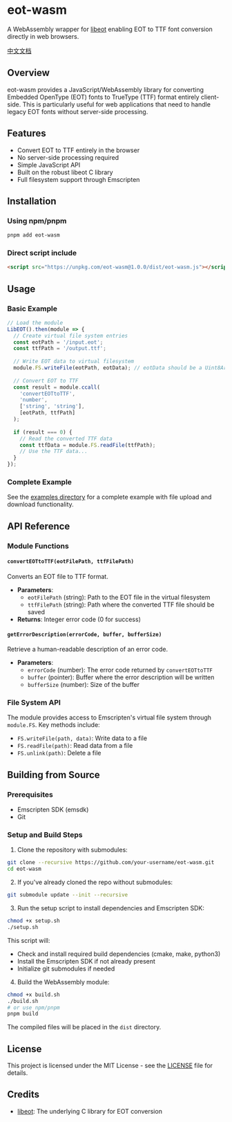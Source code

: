 # eot-wasm

A WebAssembly wrapper for [libeot](https://github.com/umanwizard/libeot) enabling EOT to TTF font conversion directly in web browsers.

[中文文档](./README.zh.md)

## Overview

eot-wasm provides a JavaScript/WebAssembly library for converting Embedded OpenType (EOT) fonts to TrueType (TTF) format entirely client-side. This is particularly useful for web applications that need to handle legacy EOT fonts without server-side processing.

## Features

- Convert EOT to TTF entirely in the browser
- No server-side processing required
- Simple JavaScript API
- Built on the robust libeot C library
- Full filesystem support through Emscripten

## Installation

### Using npm/pnpm

```bash
pnpm add eot-wasm
```

### Direct script include

```html
<script src="https://unpkg.com/eot-wasm@1.0.0/dist/eot-wasm.js"></script>
```

## Usage

### Basic Example

```javascript
// Load the module
LibEOT().then(module => {
  // Create virtual file system entries
  const eotPath = '/input.eot';
  const ttfPath = '/output.ttf';
  
  // Write EOT data to virtual filesystem
  module.FS.writeFile(eotPath, eotData); // eotData should be a Uint8Array
  
  // Convert EOT to TTF
  const result = module.ccall(
    'convertEOTtoTTF',
    'number',
    ['string', 'string'],
    [eotPath, ttfPath]
  );
  
  if (result === 0) {
    // Read the converted TTF data
    const ttfData = module.FS.readFile(ttfPath);
    // Use the TTF data...
  }
});
```

### Complete Example

See the [examples directory](./examples/) for a complete example with file upload and download functionality.

## API Reference

### Module Functions

#### `convertEOTtoTTF(eotFilePath, ttfFilePath)`

Converts an EOT file to TTF format.

- **Parameters**:
  - `eotFilePath` (string): Path to the EOT file in the virtual filesystem
  - `ttfFilePath` (string): Path where the converted TTF file should be saved
- **Returns**: Integer error code (0 for success)

#### `getErrorDescription(errorCode, buffer, bufferSize)`

Retrieve a human-readable description of an error code.

- **Parameters**:
  - `errorCode` (number): The error code returned by `convertEOTtoTTF`
  - `buffer` (pointer): Buffer where the error description will be written
  - `bufferSize` (number): Size of the buffer

### File System API

The module provides access to Emscripten's virtual file system through `module.FS`. Key methods include:

- `FS.writeFile(path, data)`: Write data to a file
- `FS.readFile(path)`: Read data from a file
- `FS.unlink(path)`: Delete a file

## Building from Source

### Prerequisites

- Emscripten SDK (emsdk)
- Git

### Setup and Build Steps

1. Clone the repository with submodules:

```bash
git clone --recursive https://github.com/your-username/eot-wasm.git
cd eot-wasm
```

2. If you've already cloned the repo without submodules:

```bash
git submodule update --init --recursive
```

3. Run the setup script to install dependencies and Emscripten SDK:

```bash
chmod +x setup.sh
./setup.sh
```

This script will:
- Check and install required build dependencies (cmake, make, python3)
- Install the Emscripten SDK if not already present
- Initialize git submodules if needed

4. Build the WebAssembly module:

```bash
chmod +x build.sh
./build.sh
# or use npm/pnpm
pnpm build
```

The compiled files will be placed in the `dist` directory.

## License

This project is licensed under the MIT License - see the [LICENSE](./LICENSE) file for details.

## Credits

- [libeot](https://github.com/umanwizard/libeot): The underlying C library for EOT conversion
